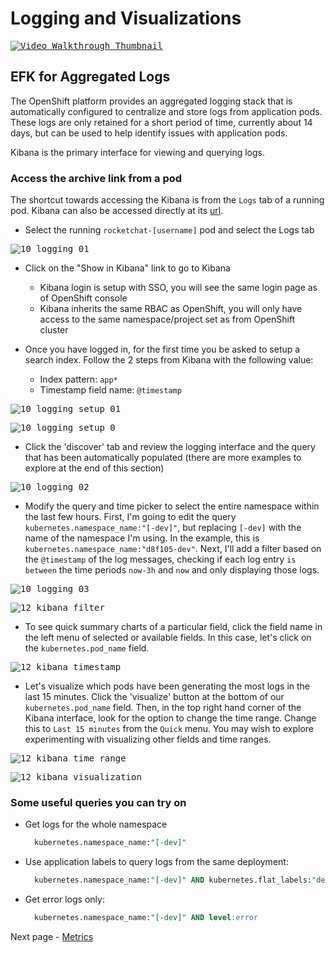 # Logging and Visualizations

<kbd>[![Video Walkthrough Thumbnail](././images/12_logging_thumb.png)](https://youtu.be/zDAJcN5yTCg)</kbd>

## EFK for Aggregated Logs

The OpenShift platform provides an aggregated logging stack that is automatically configured to centralize and store logs from application pods. These logs are only retained for a short period of time, currently about 14 days, but can be used to help identify issues with application pods.

Kibana is the primary interface for viewing and querying logs.

### Access the archive link from a pod

The shortcut towards accessing the Kibana is from the `Logs` tab of a running pod. Kibana can also be accessed directly at its [url](https://kibana-openshift-logging.apps.silver.devops.gov.bc.ca/).

- Select the running `rocketchat-[username]` pod and select the Logs tab

<kbd>![10_logging_01](./images/10_logging_01.png)</kbd>

- Click on the "Show in Kibana" link to go to Kibana
  - Kibana login is setup with SSO, you will see the same login page as of OpenShift console
  - Kibana inherits the same RBAC as OpenShift, you will only have access to the same namespace/project set as from OpenShift cluster

- Once you have logged in, for the first time you be asked to setup a search index. Follow the 2 steps from Kibana with the following value:
  - Index pattern: `app*`
  - Timestamp field name: `@timestamp`

<kbd>![10_logging_setup_01](./images/10_logging_setup_01.png)</kbd>

<kbd>![10_logging_setup_0](./images/10_logging_setup_02.png)</kbd>

- Click the 'discover' tab and review the logging interface and the query that has been automatically populated (there are more examples to explore at the end of this section)

<kbd>![10_logging_02](./images/10_logging_02.png)</kbd>

- Modify the query and time picker to select the entire namespace within the last few hours. First, I'm going to edit the query `kubernetes.namespace_name:"[-dev]"`, but replacing `[-dev]` with the name of the namespace I'm using. In the example, this is `kubernetes.namespace_name:"d8f105-dev"`. Next, I'll add a filter based on the `@timestamp` of the log messages, checking if each log entry `is between` the time periods `now-3h` and `now` and only displaying those logs.

<kbd>![10_logging_03](./images/10_logging_03.png)</kbd>

<kbd>![12_kibana_filter](./images/12_kibana_filter.png)</kbd>

- To see quick summary charts of a particular field, click the field name in the left menu of selected or available fields. In this case, let's click on the `kubernetes.pod_name` field.

<kbd>![12_kibana_timestamp](./images/12_kibana_timestamp.png)</kbd>

- Let's visualize which pods have been generating the most logs in the last 15 minutes.  Click the 'visualize' button at the bottom of our `kubernetes.pod_name` field. Then, in the top right hand corner of the Kibana interface, look for the option to change the time range. Change this to `Last 15 minutes` from the `Quick` menu. You may wish to explore experimenting with visualizing other fields and time ranges.

<kbd>![12_kibana_time_range](./images/12_kibana_time_range.png)</kbd>

<kbd>![12_kibana_visualization](./images/12_kibana_visualization.png)</kbd>

### Some useful queries you can try on

- Get logs for the whole namespace

  ```sql
    kubernetes.namespace_name:"[-dev]"
  ```

- Use application labels to query logs from the same deployment:

  ```sql
    kubernetes.namespace_name:"[-dev]" AND kubernetes.flat_labels:"deployment=[deployment_name]"
  ```

- Get error logs only:

  ```sql
    kubernetes.namespace_name:"[-dev]" AND level:error
  ```

Next page - [Metrics](./13_metrics.md)
